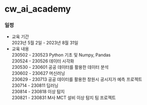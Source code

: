 # cw_ai_academy

### 일정
- 교육 기간  
2023년 5월 2일 - 2023년 8월 31일  
- 교육 내용  
230502 - 230523 Python 기초 및 Numpy, Pandas  
230524 - 230526 데이터 시각화  
230530 - 230601 공공 데이터를 활용한 데이터 분석  
230602 - 230627 머신러닝  
230629 - 230713 공공 데이터를 활용한 창원시 공시지가 예측 프로젝트  
230714 - 230811 딥러닝  
230814 - 230818 이상 탐지  
230821 - 230831 M사 MCT 설비 이상 탐지 팀 프로젝트

